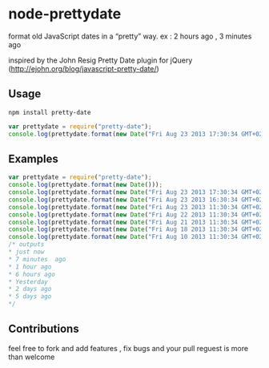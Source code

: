 node-prettydate
===============

format old JavaScript dates in a “pretty” way. ex : 2 hours ago , 3 minutes ago

inspired by the John Resig Pretty Date plugin for jQuery (http://ejohn.org/blog/javascript-pretty-date/)


## Usage

`npm install pretty-date`

```javascript
var prettydate = require("pretty-date");
console.log(prettydate.format(new Date("Fri Aug 23 2013 17:30:34 GMT+0200 (EET)")));
```

## Examples
```javascript
var prettydate = require("pretty-date");
console.log(prettydate.format(new Date())); 
console.log(prettydate.format(new Date("Fri Aug 23 2013 17:30:34 GMT+0200 (EET) "))); 
console.log(prettydate.format(new Date("Fri Aug 23 2013 16:30:34 GMT+0200 (EET) "))); 
console.log(prettydate.format(new Date("Fri Aug 23 2013 11:30:34 GMT+0200 (EET) "))); 
console.log(prettydate.format(new Date("Fri Aug 22 2013 11:30:34 GMT+0200 (EET) ")));
console.log(prettydate.format(new Date("Fri Aug 21 2013 11:30:34 GMT+0200 (EET) ")));
console.log(prettydate.format(new Date("Fri Aug 18 2013 11:30:34 GMT+0200 (EET) ")));
console.log(prettydate.format(new Date("Fri Aug 10 2013 11:30:34 GMT+0200 (EET) ")));
/* outputs
* just now
* 7 minutes  ago
* 1 hour ago
* 6 hours ago 
* Yesterday
* 2 days ago
* 5 days ago
*/
```

## Contributions
feel free to fork and add features , fix bugs and your pull reguest is more than welcome
